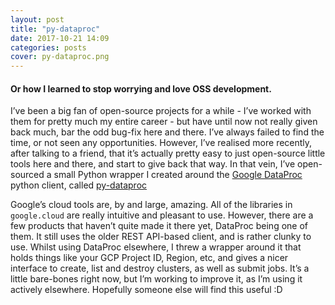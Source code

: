 ```yaml
---
layout: post
title: "py-dataproc"
date: 2017-10-21 14:09
categories: posts
cover: py-dataproc.png
---
```


#### Or how I learned to stop worrying and love OSS development.

I’ve been a big fan of open-source projects for a while - I’ve worked with them for pretty much my entire career - but have until now not really given back much, bar the odd bug-fix here and there. I’ve always failed to find the time, or not seen any opportunities. However, I’ve realised more recently, after talking to a friend, that it’s actually pretty easy to just open-source little tools here and there, and start to give back that way. In that vein, I’ve open-sourced a small Python wrapper I created around the [Google DataProc](https://cloud.google.com/dataproc/) python client, called [py-dataproc](https://github.com/oli-hall/py-dataproc)

Google’s cloud tools are, by and large, amazing. All of the libraries in `google.cloud` are really intuitive and pleasant to use. However, there are a few products that haven’t quite made it there yet, DataProc being one of them. It still uses the older REST API-based client, and is rather clunky to use. Whilst using DataProc elsewhere, I threw a wrapper around it that holds things like your GCP Project ID, Region, etc, and gives a nicer interface to create, list and destroy clusters, as well as submit jobs. It’s a little bare-bones right now, but I’m working to improve it, as I’m using it actively elsewhere. Hopefully someone else will find this useful :D
